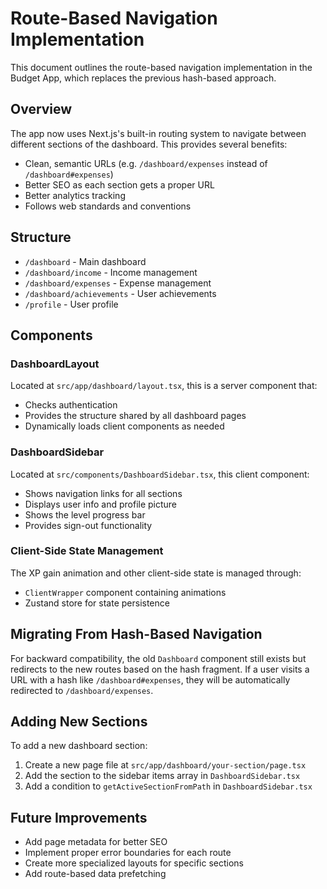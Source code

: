 # Route-Based Navigation Implementation

This document outlines the route-based navigation implementation in the Budget App, which replaces the previous hash-based approach.

## Overview

The app now uses Next.js's built-in routing system to navigate between different sections of the dashboard. This provides several benefits:

- Clean, semantic URLs (e.g. `/dashboard/expenses` instead of `/dashboard#expenses`)
- Better SEO as each section gets a proper URL
- Better analytics tracking
- Follows web standards and conventions

## Structure

- `/dashboard` - Main dashboard
- `/dashboard/income` - Income management
- `/dashboard/expenses` - Expense management
- `/dashboard/achievements` - User achievements
- `/profile` - User profile

## Components

### DashboardLayout

Located at `src/app/dashboard/layout.tsx`, this is a server component that:
- Checks authentication
- Provides the structure shared by all dashboard pages
- Dynamically loads client components as needed

### DashboardSidebar

Located at `src/components/DashboardSidebar.tsx`, this client component:
- Shows navigation links for all sections
- Displays user info and profile picture
- Shows the level progress bar
- Provides sign-out functionality

### Client-Side State Management

The XP gain animation and other client-side state is managed through:
- `ClientWrapper` component containing animations
- Zustand store for state persistence

## Migrating From Hash-Based Navigation

For backward compatibility, the old `Dashboard` component still exists but redirects to the new routes based on the hash fragment. If a user visits a URL with a hash like `/dashboard#expenses`, they will be automatically redirected to `/dashboard/expenses`.

## Adding New Sections

To add a new dashboard section:

1. Create a new page file at `src/app/dashboard/your-section/page.tsx`
2. Add the section to the sidebar items array in `DashboardSidebar.tsx`
3. Add a condition to `getActiveSectionFromPath` in `DashboardSidebar.tsx`

## Future Improvements

- Add page metadata for better SEO
- Implement proper error boundaries for each route
- Create more specialized layouts for specific sections
- Add route-based data prefetching 
